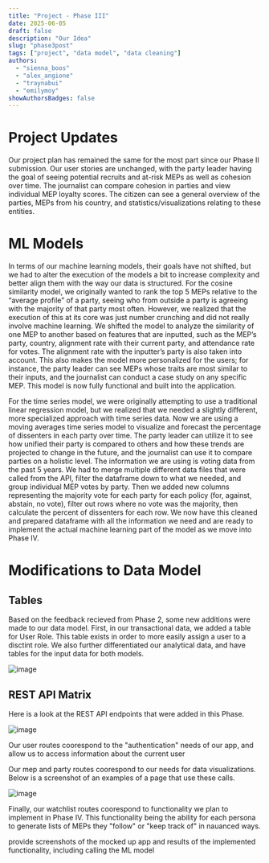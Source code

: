 ```yaml
---
title: "Project - Phase III"
date: 2025-06-05
draft: false
description: "Our Idea"
slug: "phase3post"
tags: ["project", "data model", "data cleaning"]
authors:
  - "sienna_boos"
  - "alex_angione"
  - "traynabui"
  - "emilymoy"
showAuthorsBadges: false
---
```


# Project Updates

Our project plan has remained the same for the most part since our Phase II submission. Our user stories are unchanged, with the party leader having the goal of seeing potential recruits and at-risk MEPs as well as cohesion over time. The journalist can compare cohesion in parties and view individual MEP loyalty scores. The citizen can see a general overview of the parties, MEPs from his country, and statistics/visualizations relating to these entities.

# ML Models

In terms of our machine learning models, their goals have not shifted, but we had to alter the execution of the models a bit to increase complexity and better align them with the way our data is structured. For the cosine similarity model, we originally wanted to rank the top 5 MEPs relative to the “average profile” of a party, seeing who from outside a party is agreeing with the majority of that party most often. However, we realized that the execution of this at its core was just number crunching and did not really involve machine learning. We shifted the model to analyze the similarity of one MEP to another based on features that are inputted, such as the MEP’s party, country, alignment rate with their current party, and attendance rate for votes. The alignment rate with the inputter’s party is also taken into account. This also makes the model more personalized for the users; for instance, the party leader can see MEPs whose traits are most similar to their inputs, and the journalist can conduct a case study on any specific MEP. This model is now fully functional and built into the application.

For the time series model, we were originally attempting to use a traditional linear regression model, but we realized that we needed a slightly different, more specialized approach with time series data. Now we are using a moving averages time series model to visualize and forecast the percentage of dissenters in each party over time. The party leader can utilize it to see how unified their party is compared to others and how these trends are projected to change in the future, and the journalist can use it to compare parties on a holistic level. The information we are using is voting data from the past 5 years. We had to merge multiple different data files that were called from the API, filter the dataframe down to what we needed, and group individual MEP votes by party. Then we added new columns representing the majority vote for each party for each policy (for, against, abstain, no vote), filter out rows where no vote was the majority, then calculate the percent of dissenters for each row. We now have this cleaned and prepared dataframe with all the information we need and are ready to implement the actual machine learning part of the model as we move into Phase IV.

# Modifications to Data Model

## Tables

Based on the feedback recieved from Phase 2, some new additions were made to our data model.
First, in our transactional data, we added a table for User Role.
This table exists in order to more easily assign a user to a disctint role.
We also further differentiated our analytical data, and have tables for the input data for both models. 

![image](globalModelP3.jpeg)



## REST API Matrix

Here is a look at the REST API endpoints that were added in this Phase. 

![image](restAPIMatrix.jpeg)

Our user routes coorespond to the "authentication" needs of our app, and allow us to access information about the current user

Our mep and party routes coorespond to our needs for data visualizations. Below is a screenshot of an examples of a page that use these calls.

![image](exampleAPICall.jpeg)

Finally, our watchlist routes coorespond to functionality we plan to implement in Phase IV. This functionality being the ability for each persona to generate lists of MEPs they "follow" or "keep track of" in nauanced ways.  


provide screenshots of the mocked up app and results of the implemented functionality, including calling the ML model

